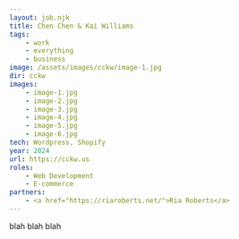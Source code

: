 ```yaml
---
layout: job.njk
title: Chen Chen & Kai Williams
tags: 
    - work
    - everything
    - business
image: /assets/images/cckw/image-1.jpg
dir: cckw
images:
    - image-1.jpg
    - image-2.jpg
    - image-3.jpg
    - image-4.jpg
    - image-5.jpg
    - image-6.jpg
tech: Wordpress, Shopify
year: 2024
url: https://cckw.us
roles:
    - Web Development
    - E-commerce
partners:
    - <a href="https://riaroberts.net/">Ria Roberts</a>
---
```


blah blah blah 
